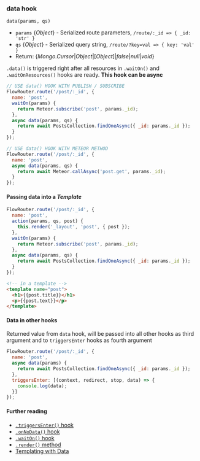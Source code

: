 ### data hook

`data(params, qs)`

- `params` {*Object*} - Serialized route parameters, `/route/:_id => { _id: 'str' }`
- `qs` {*Object*} - Serialized query string, `/route/?key=val => { key: 'val' }`
- Return: {*Mongo.Cursor*|*Object*|[*Object*]|*false*|*null*|*void*}

`.data()` is triggered right after all resources in `.waitOn()` and `.waitOnResources()` hooks are ready. __This hook can be async__

```js
// USE data() HOOK WITH PUBLISH / SUBSCRIBE
FlowRouter.route('/post/:_id', {
  name: 'post',
  waitOn(params) {
    return Meteor.subscribe('post', params._id);
  },
  async data(params, qs) {
    return await PostsCollection.findOneAsync({ _id: params._id });
  }
});

// USE data() HOOK WITH METEOR METHOD
FlowRouter.route('/post/:_id', {
  name: 'post',
  async data(params, qs) {
    return await Meteor.callAsync('post.get', params._id);
  }
});
```

#### Passing data into a *Template*

```js
FlowRouter.route('/post/:_id', {
  name: 'post',
  action(params, qs, post) {
    this.render('_layout', 'post', { post });
  },
  waitOn(params) {
    return Meteor.subscribe('post', params._id);
  },
  async data(params, qs) {
    return await PostsCollection.findOneAsync({ _id: params._id });
  }
});
```

```html
<!-- in a template -->
<template name="post">
  <h1>{{post.title}}</h1>
  <p>{{post.text}}</p>
</template>
```

#### Data in other hooks

Returned value from `data` hook, will be passed into all other hooks as third argument and to `triggersEnter` hooks as fourth argument

```js
FlowRouter.route('/post/:_id', {
  name: 'post',
  async data(params) {
    return await PostsCollection.findOneAsync({ _id: params._id });
  },
  triggersEnter: [(context, redirect, stop, data) => {
    console.log(data);
  }]
});
```

#### Further reading

- [`.triggersEnter()` hook](https://github.com/veliovgroup/flow-router/blob/master/docs/hooks/triggersEnter.md)
- [`.onNoData()` hook](https://github.com/veliovgroup/flow-router/blob/master/docs/hooks/onNoData.md)
- [`.waitOn()` hook](https://github.com/veliovgroup/flow-router/blob/master/docs/hooks/waitOn.md)
- [`.render()` method](https://github.com/veliovgroup/flow-router/blob/master/docs/api/render.md)
- [Templating with Data](https://github.com/veliovgroup/flow-router/blob/master/docs/templating-with-data.md)
